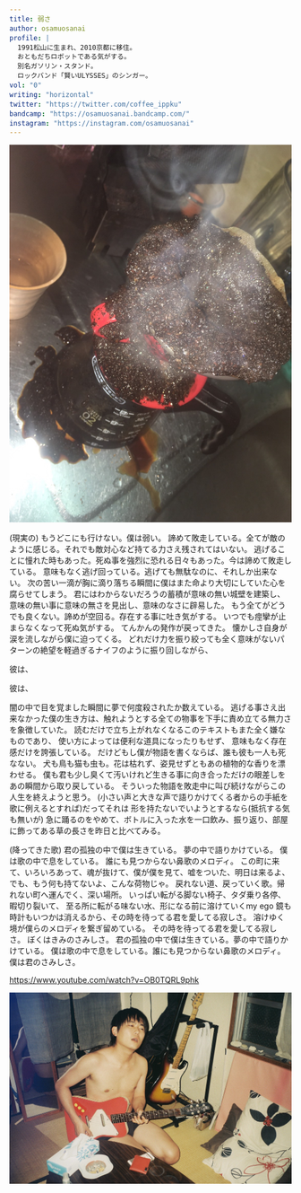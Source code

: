 ```yaml
---
title: 弱さ
author: osamuosanai
profile: |
  1991松山に生まれ、2010京都に移住。
  おともだちロボットである気がする。
  別名ガソリン・スタンド。
  ロックバンド「賢いULYSSES」のシンガー。
vol: "0"
writing: "horizontal"
twitter: "https://twitter.com/coffee_ippku"
bandcamp: "https://osamuosanai.bandcamp.com/"
instagram: "https://instagram.com/osamuosanai"
---
```


![コーヒー](coffee.jpeg)

(現実の)
もうどこにも行けない。僕は弱い。
諦めて敗走している。全てが敵のように感じる。それでも敵対心など持てる力さえ残されてはいない。
逃げることに憧れた時もあった。死ぬ事を強烈に恐れる日々もあった。今は諦めて敗走している。
意味もなく逃げ回っている。逃げても無駄なのに、それしか出来ない。
次の苦い一滴が胸に滴り落ちる瞬間に僕はまた命より大切にしていた心を腐らせてしまう。
君にはわからないだろうの蓄積が意味の無い城壁を建築し、意味の無い事に意味の無さを見出し、意味のなさに辟易した。
もう全てがどうでも良くない。諦めが空回る。存在する事に吐き気がする。
いつでも痙攣が止まらなくなって死ぬ気がする。
てんかんの発作が戻ってきた。
懐かしさ自身が涙を流しながら僕に迫ってくる。
どれだけ力を振り絞っても全く意味がないパターンの絶望を軽過ぎるナイフのように振り回しながら、

彼は、

彼は、

闇の中で目を覚ました瞬間に夢で何度殺されたか数えている。
逃げる事さえ出来なかった僕の生き方は、触れようとする全ての物事を下手に責め立てる無力さを象徴していた。
読むだけで立ち上がれなくなるこのテキストもまた全く嫌なものであり、
使い方によっては便利な道具になったりもせず、
意味もなく存在感だけを誇張している。
だけどもし僕が物語を書くならば、誰も彼も一人も死なない。
犬も鳥も猫も虫も。花は枯れず、姿見せずともあの植物的な香りを漂わせる。
僕も君も少し臭くて汚いけれど生きる事に向き合っただけの眼差しをあの瞬間から取り戻している。
そういった物語を敗走中に叫び続けながらこの人生を終えようと思う。
(小さい声と大きな声で語りかけてくる者からの手紙を歌に例えるとすれば)だってそれは
形を持たないでいようとするなら(抵抗する気も無いが)
急に踊るのをやめて、ボトルに入った水を一口飲み、振り返り、部屋に飾ってある草の長さを昨日と比べてみる。

(降ってきた歌)
君の孤独の中で僕は生きている。
夢の中で語りかけている。
僕は歌の中で息をしている。
誰にも見つからない鼻歌のメロディ。
この町に来て、いろいろあって、魂が抜けて、僕が僕を見て、嘘をついた、明日は来るよ、
でも、もう何も持てないよ、こんな荷物じゃ。
戻れない道、戻っていく歌。帰れない町へ運んでく、深い場所。
いっぱい転がる脚ない椅子、タダ乗り各停、暇切り裂いて、
至る所に転がる味ない水、形になる前に溶けていくmy ego
鏡も時計もいつかは消えるから、その時を待ってる君を愛してる寂しさ。
溶けゆく境が僕らのメロディを繋ぎ留めている。
その時を待ってる君を愛してる寂しさ。
ぼくはきみのさみしさ。
君の孤独の中で僕は生きている。夢の中で語りかけている。
僕は歌の中で息をしている。誰にも見つからない鼻歌のメロディ。
僕は君のさみしさ。

https://www.youtube.com/watch?v=OB0TQRL9phk


![](playing-guitar.jpeg)
